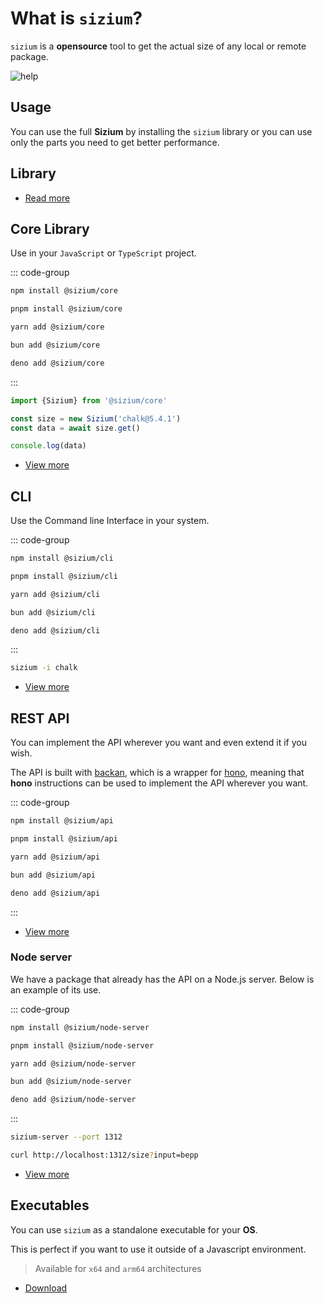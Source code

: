 # What is `sizium`?

`sizium` is a **opensource** tool to get the actual size of any local or remote package.

![help](/cli-help.png)

## Usage

You can use the full **Sizium** by installing the `sizium` library or you can use only the parts you need to get better performance.

## Library

- [Read more](/guide/lib/)

## Core Library

Use in your `JavaScript` or `TypeScript` project.

::: code-group

```bash [npm]
npm install @sizium/core
```

```bash [pnpm]
pnpm install @sizium/core
```

```bash [yarn]
yarn add @sizium/core
```

```bash [bun]
bun add @sizium/core
```

```bash [deno]
deno add @sizium/core
```

:::

```js twoslash
import {Sizium} from '@sizium/core'

const size = new Sizium('chalk@5.4.1')
const data = await size.get()

console.log(data)
```

- [View more](./lib)

## CLI

Use the Command line Interface in your system.

::: code-group

```bash [npm]
npm install @sizium/cli
```

```bash [pnpm]
pnpm install @sizium/cli
```

```bash [yarn]
yarn add @sizium/cli
```

```bash [bun]
bun add @sizium/cli
```

```bash [deno]
deno add @sizium/cli
```

:::

```bash
sizium -i chalk
```

- [View more](./cli)

## REST API

You can implement the API wherever you want and even extend it if you wish.

The API is built with [backan](https://backan.pigeonposse.com/), which is a wrapper for [hono](https://hono.dev/), meaning that **hono** instructions can be used to implement the API wherever you want.

::: code-group

```bash [npm]
npm install @sizium/api
```

```bash [pnpm]
pnpm install @sizium/api
```

```bash [yarn]
yarn add @sizium/api
```

```bash [bun]
bun add @sizium/api
```

```bash [deno]
deno add @sizium/api
```

:::

- [View more](./api)

### Node server

We have a package that already has the API on a Node.js server.
Below is an example of its use.

::: code-group

```bash [npm]
npm install @sizium/node-server
```

```bash [pnpm]
pnpm install @sizium/node-server
```

```bash [yarn]
yarn add @sizium/node-server
```

```bash [bun]
bun add @sizium/node-server
```

```bash [deno]
deno add @sizium/node-server
```

:::

```bash
sizium-server --port 1312
```

```bash
curl http://localhost:1312/size?input=bepp
```

- [View more](./node-server)

## Executables

You can use `sizium` as a standalone executable for your **OS**.

This is perfect if you want to use it outside of a Javascript environment.

> Available for `x64` and `arm64` architectures

- [Download](https://github.com/pigeonposse/sizium/releases)

